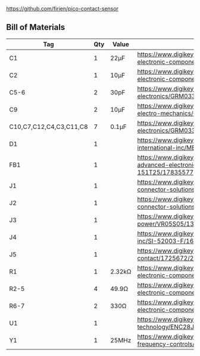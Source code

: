 
https://github.com/firien/pico-contact-sensor

## Bill of Materials

|Tag|Qty|Value|Part|
|---|---|---|---|
|C1|1|22µF|https://www.digikey.com/en/products/detail/panasonic-electronic-components/EEE-FN1A220R/11656953|
|C2|1|10µF|https://www.digikey.com/en/products/detail/panasonic-electronic-components/EEE-HD1H100P/1985154|
|C5-6|2|30pF|https://www.digikey.com/en/products/detail/murata-electronics/GRM0335C1H300GA01D/4358722|
|C9|2|10µF|https://www.digikey.com/en/products/detail/samsung-electro-mechanics/CL10A106MQ8NNNC/3886777|
|C10,C7,C12,C4,C3,C11,C8|7|0.1µF|https://www.digikey.com/en/products/detail/murata-electronics/GRM033R60J104KE19D/702433|
|D1|1||https://www.digikey.com/en/products/detail/panjit-international-inc/MBR1020VL-R1-00001/14660471|
|FB1|1||https://www.digikey.com/en/products/detail/tai-tech-advanced-electronics-co-ltd/HFZ-1608PF-151T25/17835577|
|J1|1||https://www.digikey.com/en/products/detail/sullins-connector-solutions/PPTC201LFBN-RC/810158|
|J2|1||https://www.digikey.com/en/products/detail/sullins-connector-solutions/PPTC041LFBN-RC/810144|
|J3|1||https://www.digikey.com/en/products/detail/xp-power/VR05S05/13147728|
|J4|1||https://www.digikey.com/en/products/detail/bel-fuse-inc/SI-52003-F/1635087|
|J5|1||https://www.digikey.com/en/products/detail/phoenix-contact/1725672/267464|
|R1|1|2.32kΩ|https://www.digikey.com/en/products/detail/panasonic-electronic-components/ERJ-3EKF2321V/196189|
|R2-5|4|49.9Ω|https://www.digikey.com/en/products/detail/panasonic-electronic-components/ERJ-3EKF49R9V/196378|
|R6-7|2|330Ω|https://www.digikey.com/en/products/detail/panasonic-electronic-components/ERJ-3GEYJ331V/135755|
|U1|1||https://www.digikey.com/en/products/detail/microchip-technology/ENC28J60-I-SS/2296975|
|Y1|1|25MHz|https://www.digikey.com/en/products/detail/cts-frequency-controls/445I23E25M00000/3135168|
